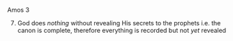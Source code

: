 Amos 3


7) God does _nothing_ without revealing His secrets to the prophets
	i.e. the canon is complete, therefore everything is recorded but not _yet_ revealed
